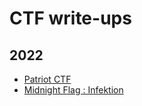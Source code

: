 # CTF write-ups

## 2022
- [Patriot CTF](https://github.com/Sanlokii/CTF-write-ups/tree/wip/PatriotCTF)
- [Midnight Flag : Infektion](https://github.com/Sanlokii/CTF-write-ups/tree/main/Midnightflag)
